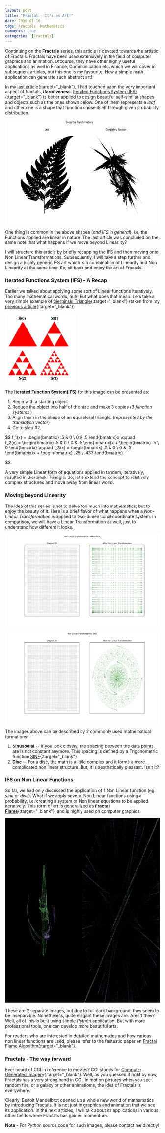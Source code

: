 ```yaml
---
layout: post
title: "Fractal - It's an Art!"
date: 2020-01-10
tags: Fractals  Mathematics
comments: true
categories: [Fractals]
---
```


Continuing on the **Fractals** series, this article is devoted towards the artistic of Fractals. Fractals have been used extensively in the field of computer graphics and animation. Ofcourse, they have other highly useful applications as well in Finance, Communication etc. which we will cover in subsequent articles, but this one is my favourite. How a simple math application can generate such abstract art!

In my [last article](/2019-05-22-Design-my-own-Fractal.md){:target="_blank"}, I had touched upon the very important aspect of fractals, _**Iterativeness**_. [Iterated Functions System (IFS)](https://en.wikipedia.org/wiki/Iterated_function_system){:target="_blank"} is better applied to design beautiful self-similar shapes and objects such as the ones shown below. One of them represents a _leaf_ and other one is a shape that function chose itself through given probability distribution. 

<p class="aligncenter"> 
<img src="/data/pics/2019/05/Guess.png" alt="Random Fractals" width="800" height="340" text-align="left"/>
</p>

One thing is common in the above shapes (_and IFS in general_), i.e, the Functions applied are linear in nature. The last article was concluded on the same note that what happens if we move beyond Linearlity? 

I will structure this article by briefly recapping the IFS and then moving onto Non Linear Transformations. Subsequently, I will take a step further and design a highly generic IFS art which is a combination of Linearity and Non Linearity at the same time. 
So, sit back and enjoy the art of Fractals.


### Iterated Functions System (IFS) - A Recap
Earlier we talked about applying some sort of Linear functions iteratively. Too many mathematical words, huh! But what does that mean. Lets take a very simple example of [Sierpinski Triangle](https://en.wikipedia.org/wiki/Sierpiński_triangle){:target="_blank"} (taken from my [previous article](/2019-05-22-Design-my-own-Fractal.md){:target="_blank"})

<p class="aligncenter"> 
<img src="/data/pics/2019/05/Sierpinski.png" alt="Random Fractals" width="230" height="230" text-align="left"/>
</p>

The **Iterated Function System(IFS)** for this image can be presented as:
1. Begin with a starting object
2. Reduce the object into half of the size and make 3 copies (*3 function systems* )
3. Align them in the shape of an equilateral triangle. (*represented by the translation vector*)
4. Go to step #2.

$$ f_1(x) = 
    \begin{bmatrix}
    .5 & 0 \\
    0 & .5
    \end{bmatrix}x
   \qquad           
   f_2(x) = 
    \begin{bmatrix}
    .5 & 0 \\
    0 & .5
    \end{bmatrix}x + \begin{bmatrix}
    .5 \\
    0
    \end{bmatrix}
   \qquad
   f_3(x) = 
    \begin{bmatrix}
    .5 & 0 \\
    0 & .5
    \end{bmatrix}x + \begin{bmatrix}
    .25 \\
    .433
    \end{bmatrix}

$$ 

A very simple Linear form of equations applied in tandem, iteratively, resulted in Sierpinski Triangle. So, let's extend the concept to relatively complex structures and move away from linear world.

### Moving beyond Linearity
The idea of this series is not to delve too much into mathematics, but to enjoy the beauty of it. Here is a brief flavor of what happens when a *Non-Linear Transformation* is applied to two-dimensional coordinate system. In comparison, we will have a Linear Transformation as well, just to understand how different it looks. 

<p class="aligncenter"> 
<img src="/data/pics/2020/01/sinusodial.png" alt="Sinusodial" width="800" height="300" text-align="left"/>
</p>

<p class="aligncenter"> 
<img src="/data/pics/2020/01/disc.png" alt="Disc" width="800" height="300" text-align="left"/>
</p>

The images above can be described by 2 commonly used mathematical formations:
1. **Sinusodial** -- If you look closely, the spacing between the data points are is not constant anymore. This spacing is defined by a Trigonometric function [SINE](https://en.wikipedia.org/wiki/Sine){:target="_blank"}
2. **Disc** -- For a disc, the math is a little complex and it forms a more complicated non linear structure. But, it is aesthetically pleasant. Isn't it?


### IFS on Non Linear Functions
So far, we had only discussed the application of 1 Non Linear function (eg: _sine_ or _disc_). What if we apply several Non Linear functions using a probability, i.e. creating a system of Non linear equations to be applied iteratively. This form of art is generalized as [**Fractal Flame**](https://en.wikipedia.org/wiki/Fractal_flame){:target="_blank"}, and is highly used on computer graphics. 


<p class="aligncenter"> 
<img src="/data/pics/2020/01/joint2.png" alt="Flame1" width="1020" height="600" text-align="left"/>
</p>

These are 2 separate images, but due to full dark background, they seem to be inseparable. 
Nonetheless, quite elegant these images are. Aren't they?
Well, all of this is built using simple _Python_ application. But with more professional tools, one can develop more beautiful arts. 

For readers who are interested in detailed mathematics and how various non linear functions are used, please refer to the fantastic paper on [Fractal Flame Algorithm](https://pdfs.semanticscholar.org/178e/0cc10a81270e272e0a2bb2bb8bdbafb29438.pdf?_ga=2.210335766.201739251.1578807831-1432301528.1570891124){:target="_blank"}.


### Fractals - The way forward
Ever heard of CGI in reference to movies? CGI stands for [Computer Generated Imagery](https://en.wikipedia.org/wiki/Computer-generated_imagery){:target="_blank"}. Well, as you guessed it right by now, Fractals has a very strong hand in CGI. In motion pictures when you see random fire, or a galaxy or other animatioms, the idea of Fractals is everywhere. 

Clearly, Benoit Mandelbrot opened up a whole new world of mathematics by introducing Fractals. It is not just in graphics and animation that we see its application. In the next articles, I will talk about its applications in various other fields where Fractals has gained momentum. 

**Note** - For _Python_ source code for such images, please contact me directly!




